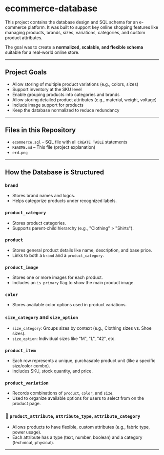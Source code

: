 # ecommerce-database

This project contains the database design and SQL schema for an e-commerce platform. It was built to support key online shopping features like managing products, brands, sizes, variations, categories, and custom product attributes.

The goal was to create a **normalized, scalable, and flexible schema** suitable for a real-world online store.

---

## Project Goals

- Allow storing of multiple product variations (e.g., colors, sizes)
- Support inventory at the SKU level
- Enable grouping products into categories and brands
- Allow storing detailed product attributes (e.g., material, weight, voltage)
- Include image support for products
- Keep the database normalized to reduce redundancy

---

## Files in this Repository

- `ecommerce.sql` – SQL file with all `CREATE TABLE` statements
- `README.md` – This file (project explanation)
- `erd.png`

---

## How the Database is Structured

### `brand`
- Stores brand names and logos.
- Helps categorize products under recognized labels.

### `product_category`
- Stores product categories.
- Supports parent-child hierarchy (e.g., "Clothing" > "Shirts").

### `product`
- Stores general product details like name, description, and base price.
- Links to both a `brand` and a `product_category`.

### `product_image`
- Stores one or more images for each product.
- Includes an `is_primary` flag to show the main product image.

### `color`
- Stores available color options used in product variations.

### `size_category` and `size_option`
- `size_category`: Groups sizes by context (e.g., Clothing sizes vs. Shoe sizes).
- `size_option`: Individual sizes like "M", "L", "42", etc.

### `product_item`
- Each row represents a unique, purchasable product unit (like a specific size/color combo).
- Includes SKU, stock quantity, and price.

### `product_variation`
- Records combinations of `product`, `color`, and `size`.
- Used to organize available options for users to select from on the product page.

### 🔹 `product_attribute`, `attribute_type`, `attribute_category`
- Allows products to have flexible, custom attributes (e.g., fabric type, power usage).
- Each attribute has a type (text, number, boolean) and a category (technical, physical).

---
